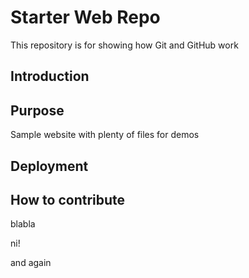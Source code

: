 # Starter Web Repo

This repository is for showing how Git and GitHub work


## Introduction

## Purpose

Sample website with plenty of files for demos

## Deployment

## How to contribute

blabla

ni!

and again